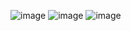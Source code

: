 ![image](https://github.com/JEWE7ER/GUI-Restful-API/assets/103783547/ba22ef33-eb54-449b-98f3-ee1c73b04ee9)
![image](https://github.com/JEWE7ER/GUI-Restful-API/assets/103783547/78a64236-16d2-4660-930d-18b5f3e44420)
![image](https://github.com/JEWE7ER/GUI-Restful-API/assets/103783547/24349ef0-734c-49b5-ae80-eea8fa9a16ae)
